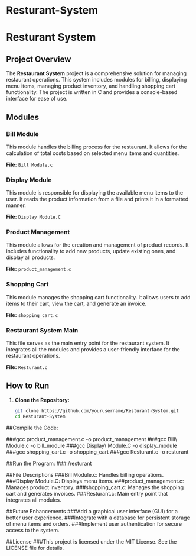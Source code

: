 # Resturant-System
# Resturant System

## Project Overview

The **Restaurant System** project is a comprehensive solution for managing restaurant operations. This system includes modules for billing, displaying menu items, managing product inventory, and handling shopping cart functionality. The project is written in C and provides a console-based interface for ease of use.

## Modules

### Bill Module

This module handles the billing process for the restaurant. It allows for the calculation of total costs based on selected menu items and quantities.

**File:** `Bill Module.c`

### Display Module

This module is responsible for displaying the available menu items to the user. It reads the product information from a file and prints it in a formatted manner.

**File:** `Display Module.C`

### Product Management

This module allows for the creation and management of product records. It includes functionality to add new products, update existing ones, and display all products.

**File:** `product_management.c`

### Shopping Cart

This module manages the shopping cart functionality. It allows users to add items to their cart, view the cart, and generate an invoice.

**File:** `shopping_cart.c`

### Restaurant System Main

This file serves as the main entry point for the restaurant system. It integrates all the modules and provides a user-friendly interface for the restaurant operations.

**File:** `Resturant.c`

## How to Run

1. **Clone the Repository:**
   ```sh
   git clone https://github.com/yourusername/Resturant-System.git
   cd Resturant-System

##Compile the Code:

###gcc product_management.c -o product_management
###gcc Bill\ Module.c -o bill_module
###gcc Display\ Module.C -o display_module
###gcc shopping_cart.c -o shopping_cart
###gcc Resturant.c -o resturant



##Run the Program:
###./resturant


##File Descriptions
###Bill Module.c: Handles billing operations.
###Display Module.C: Displays menu items.
###product_management.c: Manages product inventory.
###shopping_cart.c: Manages the shopping cart and generates invoices.
###Resturant.c: Main entry point that integrates all modules.


##Future Enhancements
###Add a graphical user interface (GUI) for a better user experience.
###Integrate with a database for persistent storage of menu items and orders.
###Implement user authentication for secure access to the system.




##License
###This project is licensed under the MIT License. See the LICENSE file for details.
